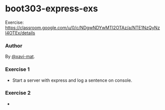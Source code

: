 # boot303-express-exs

Exercise: https://classroom.google.com/u/0/c/NDgwNDYwMTI2OTAz/a/NTE1NzQyNzI4OTEx/details

### Author
By [@xavi-mat](@xavi-mat).

### Exercise 1
* Start a server with express and log a sentence on console.

### Exercise 2
* 

